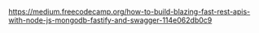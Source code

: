 https://medium.freecodecamp.org/how-to-build-blazing-fast-rest-apis-with-node-js-mongodb-fastify-and-swagger-114e062db0c9